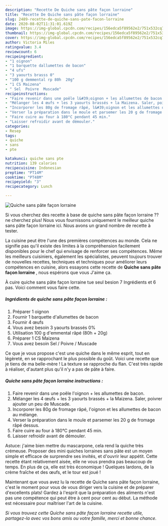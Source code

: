 ```yaml
---
description: "Recette De Quiche sans pâte façon lorraine"
title: "Recette De Quiche sans pâte façon lorraine"
slug: 2489-recette-de-quiche-sans-pate-facon-lorraine
date: 2020-08-02T11:31:01.619Z
image: https://img-global.cpcdn.com/recipes/156edca5f89562e2/751x532cq70/quiche-sans-pate-facon-lorraine-photo-principale-de-la-recette.jpg
thumbnail: https://img-global.cpcdn.com/recipes/156edca5f89562e2/751x532cq70/quiche-sans-pate-facon-lorraine-photo-principale-de-la-recette.jpg
cover: https://img-global.cpcdn.com/recipes/156edca5f89562e2/751x532cq70/quiche-sans-pate-facon-lorraine-photo-principale-de-la-recette.jpg
author: Victoria Miles
ratingvalue: 3.4
reviewcount: 6
recipeingredient:
- "1 oignon"
- "1 barquette dallumettes de bacon"
- "4 ufs"
- "3 yaourts brasss 0"
- "100 g demmental rp 80h  20g"
- "1 CS Maizena"
- " Sel  Poivre  Muscade"
recipeinstructions:
- "Faire revenir dans une poêle l&#39;oignon + les allumettes de bacon."
- "Mélanger les 4 œufs + les 3 yaourts brassés + la Maizena. Saler, poivrer ajouter un peu de Muscade."
- "Incorporer les 80g de fromage râpé, l&#39;oignon et les allumettes de bacon au mélange."
- "Verser la préparation dans le moule et parsemer les 20 g de fromage râpé dessus."
- "Faire cuire au four à 180°C pendant 45 min."
- "Laisser refroidir avant de démouler."
categories:
- Resep
tags:
- quiche
- sans
- pte

katakunci: quiche sans pte 
nutrition: 139 calories
recipecuisine: Indonesian
preptime: "PT14M"
cooktime: "PT48M"
recipeyield: "3"
recipecategory: Lunch

---
```



![Quiche sans pâte façon lorraine](https://img-global.cpcdn.com/recipes/156edca5f89562e2/751x532cq70/quiche-sans-pate-facon-lorraine-photo-principale-de-la-recette.jpg)

Si vous cherchez des recette à base de quiche sans pâte façon lorraine ?? ne cherchez plus! Nous vous fournissons uniquement le meilleur quiche sans pâte façon lorraine ici. Nous avons un grand nombre de recette à tester.

La cuisine peut être l'une des premières compétences au monde. Cela ne signifie pas qu'il existe des limites à la compréhension facilement disponibles pour le chef qui envisage de renforcer ses compétences. Même les meilleurs cuisiniers, également les spécialistes, peuvent toujours trouver de nouvelles recettes, techniques et techniques pour améliorer leurs compétences en cuisine, alors essayons cette recette de <strong> Quiche sans pâte façon lorraine </strong>, nous espérons que vous J'aime ça.

<!--inarticleads1-->

À cuire quiche sans pâte façon lorraine tue seul besion 7 Ingrédients et 6 pas. Voici comment vous faire cette.

##### Ingrédients de quiche sans pâte façon lorraine :

1. Préparer 1 oignon
1. Fournir 1 barquette d&#39;allumettes de bacon
1. Fournir 4 œufs
1. Vous avez besoin 3 yaourts brassés 0%
1. Utilisation 100 g d&#39;emmental râpé (80h + 20g)
1. Préparer 1 CS Maizena
1. Vous avez besoin  Sel / Poivre / Muscade


Ce que je vous propose c&#39;est une quiche dans le même esprit, tout en légèreté, en se rapprochant le plus possible du goût. Voici une recette que je tiens de ma belle-mère ! La texture se rapproche du flan. C&#39;est très rapide à réaliser, d&#39;autant plus qu&#39;il n&#39;y a pas de pâte à faire. 

<!--inarticleads2-->

##### Quiche sans pâte façon lorraine instructions :

1. Faire revenir dans une poêle l&#39;oignon + les allumettes de bacon.
1. Mélanger les 4 œufs + les 3 yaourts brassés + la Maizena. Saler, poivrer ajouter un peu de Muscade.
1. Incorporer les 80g de fromage râpé, l&#39;oignon et les allumettes de bacon au mélange.
1. Verser la préparation dans le moule et parsemer les 20 g de fromage râpé dessus.
1. Faire cuire au four à 180°C pendant 45 min.
1. Laisser refroidir avant de démouler.


Astuce: j&#39;aime bien mettre du mascarpone, cela rend la quiche très crémeuse. Proposer des mini quiches lorraines sans pâte est un moyen simple et efficace de surprendre ses invités, et d&#39;ouvrir leur appétit. Cette recette étant relativement aisée, elle ne vous prendra pas beaucoup de temps. En plus de ça, elle est très économique ! Quelques lardons, de la crème fraîche et des œufs, et le tour est joué ! 

<!--inarticleads1-->

<p>
Maintenant que vous avez lu la recette de Quiche sans pâte façon lorraine, c'est le moment pour vous de vous diriger vers la cuisine et de préparer d'excellents plats! Gardez à l'esprit que la préparation des aliments n'est pas une compétence qui peut être à cent pour cent au début. La méthode est nécessaire pour maîtriser l'art de la cuisine.
</p>

<p>
<i>Si vous trouvez cette Quiche sans pâte façon lorraine recette utile, partagez-la avec vos bons amis ou votre famille, merci et bonne chance.</i>
</p>
